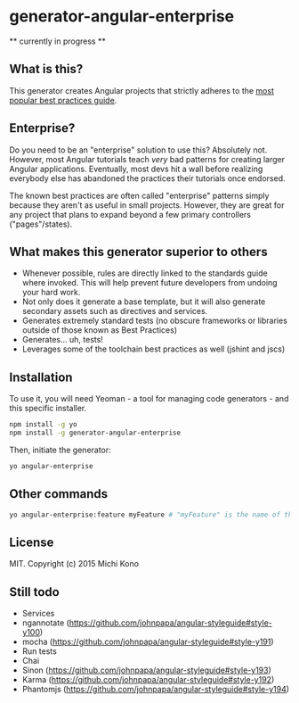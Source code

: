 # generator-angular-enterprise

** currently in progress **


## What is this?

This generator creates Angular projects that strictly adheres to the 
[most popular best practices guide](https://github.com/johnpapa/angular-styleguide).


## Enterprise?

Do you need to be an "enterprise" solution to use this? Absolutely not. However, most Angular tutorials teach _very_
bad patterns for creating larger Angular applications. Eventually, most devs hit a wall before realizing everybody else
has abandoned the practices their tutorials once endorsed.

The known best practices are often called "enterprise" patterns simply because they aren't as useful in small projects.
However, they are great for any project that plans to expand beyond a few primary controllers ("pages"/states).


## What makes this generator superior to others

* Whenever possible, rules are directly linked to the standards guide where invoked. This will help prevent future 
  developers from undoing your hard work.
* Not only does it generate a base template, but it will also generate secondary assets such as directives and services.
* Generates extremely standard tests (no obscure frameworks or libraries outside of those known as Best Practices) 
* Generates... uh, tests!
* Leverages some of the toolchain best practices as well (jshint and jscs)


## Installation

To use it, you will need Yeoman - a tool for managing code generators - and this specific installer.

```bash
npm install -g yo
npm install -g generator-angular-enterprise
```

Then, initiate the generator:

```bash
yo angular-enterprise
```

## Other commands

```bash
yo angular-enterprise:feature myFeature # "myFeature" is the name of the module
```

## License

MIT. Copyright (c) 2015 Michi Kono


## Still todo ##

* Services
* ngannotate (https://github.com/johnpapa/angular-styleguide#style-y100)
* mocha (https://github.com/johnpapa/angular-styleguide#style-y191)
* Run tests
* Chai 
* Sinon (https://github.com/johnpapa/angular-styleguide#style-y193)
* Karma (https://github.com/johnpapa/angular-styleguide#style-y192)
* Phantomjs (https://github.com/johnpapa/angular-styleguide#style-y194)

